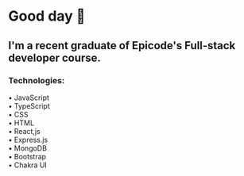 # Good day 👋

## I'm a recent graduate of Epicode's Full-stack developer course. 

### Technologies:
• JavaScript  
• TypeScript   
• CSS   
• HTML   
• React,js   
• Express.js   
• MongoDB   
• Bootstrap   
• Chakra UI   

